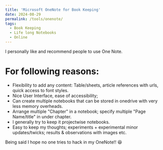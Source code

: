 ```yaml
---
title: 'Microsoft OneNote for Book Keeping'
date: 2024-08-29
permalink: /tools/onenote/
tags:
  - Book Keeping
  - Life long Notebooks
  - Online
---
```


I personally like and recommend people to use One Note.

For following reasons: 
======
* Flexibility to add any content: Table/sheets, article references with urls, quick access to font styles.
* Nice User Interface, ease of accessibility;
* Can create multiple notebooks that can be stored in onedrive with very less memory overheads.
* Arrange multiple "Chapter" in a notebook; specify multiple "Page Name/title" in under chapter.
* I generally try to keep it projectwise notebooks.
* Easy to keep my thoughts; experiments + experimental minor updates/twicks; results & observations with images  etc.

Being said I hope no one tries to hack in my OneNote!! :laughing: